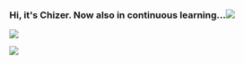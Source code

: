 ### Hi, it's Chizer. Now also in continuous learning...![](https://visitor-badge.laobi.icu/badge?page_id=chizer77.readme)

<picture>
  <source 
    srcset="https://github-readme-stats.vercel.app/api?username=chizer77&show_icons=true&theme=dark&include_all_commits=true"
    media="(prefers-color-scheme: dark)"
  />
  <source
    srcset="https://github-readme-stats.vercel.app/api?username=chizer77&show_icons=true&include_all_commits=true"
    media="(prefers-color-scheme: light), (prefers-color-scheme: no-preference)"
  />
  <img src="https://github-readme-stats.vercel.app/api?username=chizer77&show_icons=true&include_all_commits=true" />
</picture>

</p>

<picture>
  <source 
    srcset="https://github-readme-stats.vercel.app/api/top-langs/?username=chizer77&layout=compact&theme=dark"
    media="(prefers-color-scheme: dark)"
  />
  <source
    srcset="https://github-readme-stats.vercel.app/api/top-langs/?username=chizer77&layout=compact"
    media="(prefers-color-scheme: light), (prefers-color-scheme: no-preference)"
  />
  <img src="https://github-readme-stats.vercel.app/api/top-langs/?username=chizer77&layout=compact" />
</picture>

